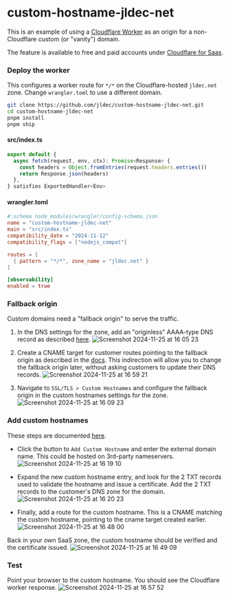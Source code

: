 # custom-hostname-jldec-net

This is an example of using a [Cloudflare Worker](https://developers.cloudflare.com/workers) as an origin for a non-Cloudflare custom (or "vanity") domain.

The feature is available to free and paid accounts under [Cloudflare for Saas](https://developers.cloudflare.com/cloudflare-for-platforms/cloudflare-for-saas/plans/).

### Deploy the worker
This configures a worker route for `*/*` on the Cloudflare-hosted `jldec.net` zone. Change `wrangler.toml` to use a different domain.

```sh
git clone https://github.com/jldec/custom-hostname-jldec-net.git
cd custom-hostname-jldec-net
pnpm install
pnpm ship
```

#### src/index.ts
```ts
export default {
  async fetch(request, env, ctx): Promise<Response> {
    const headers = Object.fromEntries(request.headers.entries())
    return Response.json(headers)
  },
} satisfies ExportedHandler<Env>
```

#### wrangler.toml
```toml
#:schema node_modules/wrangler/config-schema.json
name = "custom-hostname-jldec-net"
main = "src/index.ts"
compatibility_date = "2024-11-12"
compatibility_flags = ["nodejs_compat"]

routes = [
  { pattern = "*/*", zone_name = "jldec.net" }
]

[observability]
enabled = true
```

### Fallback origin
Custom domains need a "fallback origin" to serve the traffic.

1. In the DNS settings for the zone, add an "originless" AAAA-type DNS record as described [here](https://developers.cloudflare.com/cloudflare-for-platforms/cloudflare-for-saas/start/advanced-settings/worker-as-origin/).
![Screenshot 2024-11-25 at 16 05 23](https://github.com/user-attachments/assets/98b3cfde-3f23-4bfc-8365-713b75bdb7c4)

2. Create a CNAME target for customer routes pointing to the fallback origin as described in the [docs](https://developers.cloudflare.com/cloudflare-for-platforms/cloudflare-for-saas/start/getting-started/#2-optional-create-cname-target). This indirection will allow you to change the fallback origin later, without asking customers to update their DNS records.
![Screenshot 2024-11-25 at 16 59 21](https://github.com/user-attachments/assets/ed4816e6-26db-4f6b-ba30-264d56e4aa60)

4. Navigate to `SSL/TLS > Custom Hostnames` and configure the fallback origin in the custom hostnames settings for the zone.
![Screenshot 2024-11-25 at 16 09 23](https://github.com/user-attachments/assets/55db20cd-27ad-4a00-a0de-adb818747781)

### Add custom hostnames
These steps are documented [here](https://developers.cloudflare.com/cloudflare-for-platforms/cloudflare-for-saas/start/getting-started/#per-hostname-setup).

- Click the button to `Add Custom Hostname` and enter the external domain name. This could be hosted on 3rd-party nameservers.
![Screenshot 2024-11-25 at 16 19 10](https://github.com/user-attachments/assets/36f28e30-3aa9-4485-9f44-af37470415ad)

- Expand the new custom hostname entry, and look for the 2 TXT records used to validate the hostname and issue a certificate. Add the 2 TXT records to the customer's DNS zone for the domain.
![Screenshot 2024-11-25 at 16 20 23](https://github.com/user-attachments/assets/0b572ef4-4713-4980-8486-943b3f58d2db)

- Finally, add a route for the custom hostname. This is a CNAME matching the custom hostname, pointing to the cname target created earlier. 
![Screenshot 2024-11-25 at 16 48 00](https://github.com/user-attachments/assets/60864735-d9d1-4aab-a799-6f8ce08c263d)

Back in your own SaaS zone, the custom hostname should be verified and the certificate issued.
![Screenshot 2024-11-25 at 16 49 09](https://github.com/user-attachments/assets/3ac39ef7-adee-4f44-8c63-06f74d4910f6)

### Test
Point your browser to the custom hostname. You should see the Cloudflare worker response.
![Screenshot 2024-11-25 at 16 57 52](https://github.com/user-attachments/assets/2f106ecd-52f1-49a7-8d20-b1fd4d1b9b7e)

